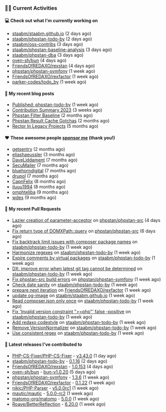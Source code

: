 ### 👨‍💻 Current Activities


#### 💻 Check out what I'm currently working on

- [staabm/staabm.github.io](https://github.com/staabm/staabm.github.io) (2 days ago)
- [staabm/phpstan-todo-by](https://github.com/staabm/phpstan-todo-by) (2 days ago)
- [staabm/oss-contribs](https://github.com/staabm/oss-contribs) (3 days ago)
- [staabm/phpstan-baseline-analysis](https://github.com/staabm/phpstan-baseline-analysis) (3 days ago)
- [staabm/phpstan-dba](https://github.com/staabm/phpstan-dba) (3 days ago)
- [oven-sh/bun](https://github.com/oven-sh/bun) (4 days ago)
- [FriendsOfREDAXO/rexstan](https://github.com/FriendsOfREDAXO/rexstan) (4 days ago)
- [phpstan/phpstan-symfony](https://github.com/phpstan/phpstan-symfony) (1 week ago)
- [FriendsOfREDAXO/rexfactor](https://github.com/FriendsOfREDAXO/rexfactor) (1 week ago)
- [parker-codes/todo_by](https://github.com/parker-codes/todo_by) (1 week ago)


#### 📜 My recent blog posts

- [Published: phpstan-todo-by](https://staabm.github.io/2023/12/17/phpstan-todo-by-published.html) (1 week ago)
- [Contribution Summary 2023](https://staabm.github.io/2023/12/07/contribution-summary-2023.html) (3 weeks ago)
- [Phpstan Filter Baseline](https://staabm.github.io/2023/10/30/phpstan-filter-baseline.html) (2 months ago)
- [Phpstan Result Cache Gotchas](https://staabm.github.io/2023/10/21/phpstan-result-cache-gotchas.html) (2 months ago)
- [Rector In Legacy Projects](https://staabm.github.io/2023/07/23/rector-in-legacy-projects.html) (5 months ago)


#### ❤️ These awesome people [sponsor me](https://github.com/sponsors/staabm) (thank you!)

- [getsentry](https://github.com/getsentry) (2 months ago)
- [eliashaeussler](https://github.com/eliashaeussler) (3 months ago)
- [DaveLiddament](https://github.com/DaveLiddament) (7 months ago)
- [SecuMailer](https://github.com/SecuMailer) (7 months ago)
- [bluehorndigital](https://github.com/bluehorndigital) (7 months ago)
- [drupol](https://github.com/drupol) (7 months ago)
- [CapnFelix](https://github.com/CapnFelix) (8 months ago)
- [iluuu1994](https://github.com/iluuu1994) (8 months ago)
- [omphteliba](https://github.com/omphteliba) (9 months ago)
- [wdes](https://github.com/wdes) (9 months ago)


#### 🔨 My recent Pull Requests

- [Lazier creation of parameter-acceptor](https://github.com/phpstan/phpstan-src/pull/2843) on [phpstan/phpstan-src](https://github.com/phpstan/phpstan-src) (4 days ago)
- [Fix return type of DOMXPath::query](https://github.com/phpstan/phpstan-src/pull/2842) on [phpstan/phpstan-src](https://github.com/phpstan/phpstan-src) (6 days ago)
- [Fix backtrack limit issues with composer package names](https://github.com/staabm/phpstan-todo-by/pull/46) on [staabm/phpstan-todo-by](https://github.com/staabm/phpstan-todo-by) (1 week ago)
- [Harmonize regexes](https://github.com/staabm/phpstan-todo-by/pull/45) on [staabm/phpstan-todo-by](https://github.com/staabm/phpstan-todo-by) (1 week ago)
- [Expire comments by virtual packages](https://github.com/staabm/phpstan-todo-by/pull/43) on [staabm/phpstan-todo-by](https://github.com/staabm/phpstan-todo-by) (1 week ago)
- [DX: improve error when latest git tag cannot be determined](https://github.com/staabm/phpstan-todo-by/pull/41) on [staabm/phpstan-todo-by](https://github.com/staabm/phpstan-todo-by) (1 week ago)
- [Fix phpstan-src build errors](https://github.com/phpstan/phpstan-symfony/pull/375) on [phpstan/phpstan-symfony](https://github.com/phpstan/phpstan-symfony) (1 week ago)
- [Check date sanity](https://github.com/staabm/phpstan-todo-by/pull/40) on [staabm/phpstan-todo-by](https://github.com/staabm/phpstan-todo-by) (1 week ago)
- [prepare next iteration](https://github.com/FriendsOfREDAXO/rexfactor/pull/154) on [FriendsOfREDAXO/rexfactor](https://github.com/FriendsOfREDAXO/rexfactor) (1 week ago)
- [update og-image](https://github.com/staabm/staabm.github.io/pull/109) on [staabm/staabm.github.io](https://github.com/staabm/staabm.github.io) (1 week ago)
- [Read composer.json only once](https://github.com/staabm/phpstan-todo-by/pull/39) on [staabm/phpstan-todo-by](https://github.com/staabm/phpstan-todo-by) (1 week ago)
- [Fix &#39;Invalid version constraint &#34;&gt;=php&#34;&#39; false -positive](https://github.com/staabm/phpstan-todo-by/pull/38) on [staabm/phpstan-todo-by](https://github.com/staabm/phpstan-todo-by) (1 week ago)
- [Add redaxo codestyle](https://github.com/staabm/phpstan-todo-by/pull/37) on [staabm/phpstan-todo-by](https://github.com/staabm/phpstan-todo-by) (1 week ago)
- [Remove VersionNormalizer](https://github.com/staabm/phpstan-todo-by/pull/36) on [staabm/phpstan-todo-by](https://github.com/staabm/phpstan-todo-by) (1 week ago)
- [Use consistent regex](https://github.com/staabm/phpstan-todo-by/pull/35) on [staabm/phpstan-todo-by](https://github.com/staabm/phpstan-todo-by) (1 week ago)


#### 🔭 Latest releases I've contributed to

- [PHP-CS-Fixer/PHP-CS-Fixer](https://github.com/PHP-CS-Fixer/PHP-CS-Fixer) - [v3.43.0](https://github.com/PHP-CS-Fixer/PHP-CS-Fixer/releases/tag/v3.43.0) (1 day ago)
- [staabm/phpstan-todo-by](https://github.com/staabm/phpstan-todo-by) - [0.1.16](https://github.com/staabm/phpstan-todo-by/releases/tag/0.1.16) (2 days ago)
- [FriendsOfREDAXO/rexstan](https://github.com/FriendsOfREDAXO/rexstan) - [1.0.153](https://github.com/FriendsOfREDAXO/rexstan/releases/tag/1.0.153) (4 days ago)
- [oven-sh/bun](https://github.com/oven-sh/bun) - [bun-v1.0.20](https://github.com/oven-sh/bun/releases/tag/bun-v1.0.20) (5 days ago)
- [phpstan/phpstan-symfony](https://github.com/phpstan/phpstan-symfony) - [1.3.6](https://github.com/phpstan/phpstan-symfony/releases/tag/1.3.6) (1 week ago)
- [FriendsOfREDAXO/rexfactor](https://github.com/FriendsOfREDAXO/rexfactor) - [0.1.22](https://github.com/FriendsOfREDAXO/rexfactor/releases/tag/0.1.22) (1 week ago)
- [nikic/PHP-Parser](https://github.com/nikic/PHP-Parser) - [v5.0.0rc1](https://github.com/nikic/PHP-Parser/releases/tag/v5.0.0rc1) (1 week ago)
- [mautic/mautic](https://github.com/mautic/mautic) - [5.0.0-rc2](https://github.com/mautic/mautic/releases/tag/5.0.0-rc2) (1 week ago)
- [matomo-org/matomo](https://github.com/matomo-org/matomo) - [5.0.0](https://github.com/matomo-org/matomo/releases/tag/5.0.0) (1 week ago)
- [Roave/BetterReflection](https://github.com/Roave/BetterReflection) - [6.20.0](https://github.com/Roave/BetterReflection/releases/tag/6.20.0) (1 week ago)
